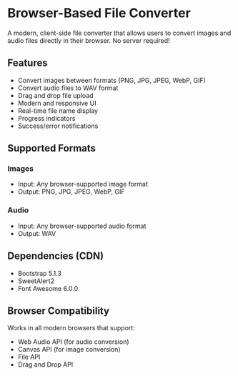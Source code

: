 # Browser-Based File Converter

A modern, client-side file converter that allows users to convert images and audio files directly in their browser. No server required!

## Features

- Convert images between formats (PNG, JPG, JPEG, WebP, GIF)
- Convert audio files to WAV format
- Drag and drop file upload
- Modern and responsive UI
- Real-time file name display
- Progress indicators
- Success/error notifications

## Supported Formats

### Images
- Input: Any browser-supported image format
- Output: PNG, JPG, JPEG, WebP, GIF

### Audio
- Input: Any browser-supported audio format
- Output: WAV


## Dependencies (CDN)

- Bootstrap 5.1.3
- SweetAlert2
- Font Awesome 6.0.0

## Browser Compatibility

Works in all modern browsers that support:
- Web Audio API (for audio conversion)
- Canvas API (for image conversion)
- File API
- Drag and Drop API

